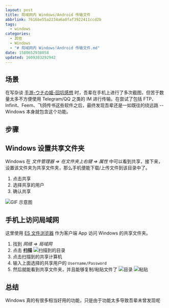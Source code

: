 ```yaml
---
layout: post
title: 局域网内 Windows/Android 传输文件
abbrlink: 7616be55a2234a6a8faf3922411ccd2b
tags:
  - windows
categories:
  - 其他
  - Windows
  - "# 局域网内 Windows!Android 传输文件.md"
date: 1580652938058
updated: 1609303292942
---
```


## 场景

在写杂谈 [手游-ウチの姫-回坑感想](/p/d6cb150792f94929af671bc6b685657f) 时，吾辈在手机上进行了多次截图，但苦于数量太多不方便使用 Telegram/QQ 之类的 IM 进行传输。在尝试了包括 FTP、Infinit、Feem、飞鸽传书这些软件之后，最终发现吾辈还是一如既往的绕远路 -- Windows 本身就包含这个功能。

## 步骤

## Windows 设置共享文件夹

Windows 在 *文件管理器 => 在文件夹上右键 => 属性* 中可以看到共享，接下来，设置该文件夹为共享文件夹，那么手机便能下载/上传文件到该目录中了。

1.  点击共享
2.  选择共享的用户
3.  确认共享

![GIF 示意图](https://cdn.jsdelivr.net/gh/rxliuli/img-bed/20191229233129.gif)

## 手机上访问局域网

这里使用 [ES 文件浏览器](https://www.coolapk.com/apk/com.estrongs.android.pop) 作为客户端 App 访问 Windows 的共享文件夹。

1.  找到 *网络 => 局域网*
2.  点击 **扫描**
    ![扫描到的目录](https://cdn.jsdelivr.net/gh/rxliuli/img-bed/20191229232158.png)
3.  点击扫描到的共享计算机
4.  输入上面选择的共享用户的 `Username/Password`
5.  然后就能看到共享文件夹，并且能够复制/粘贴文件了
    ![目录](https://cdn.jsdelivr.net/gh/rxliuli/img-bed/20191229232200.png)
    ![粘贴](https://cdn.jsdelivr.net/gh/rxliuli/img-bed/20191229232159.png)

## 总结

Windows 真的有很多相当好用的功能，只是由于功能太多导致吾辈未曾发现呢
